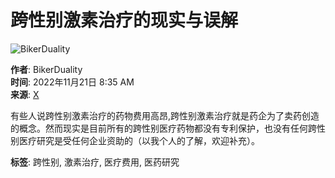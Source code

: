 # 跨性别激素治疗的现实与误解

![BikerDuality](https://pbs.twimg.com/profile_images/1464921838857842688/EP901mVz_normal.jpg)

**作者**: BikerDuality  
**时间**: 2022年11月21日 8:35 AM  
**来源**: [X](https://x.com/BikerDuality/status/1594610323691950080)

有些人说跨性别激素治疗的药物费用高昂,跨性别激素治疗就是药企为了卖药创造的概念。然而现实是目前所有的跨性别医疗药物都没有专利保护，也没有任何跨性别医疗研究是受任何企业资助的（以我个人的了解，欢迎补充）。

**标签**: 跨性别, 激素治疗, 医疗费用, 医药研究